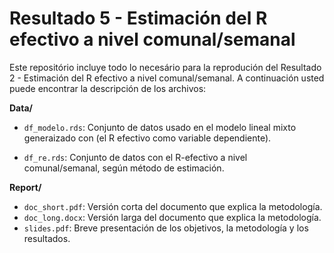 # Resultado 5 - Estimación del R efectivo a nivel comunal/semanal

Este repositório incluye todo lo necesário para la reprodución del Resultado 2 - 
Estimación del R efectivo a nivel comunal/semanal. A continuación usted puede 
encontrar la descripción de los archivos:

**Data/**

- `df_modelo.rds`: Conjunto de datos usado en el modelo lineal mixto 
generaizado con (el R efectivo como variable dependiente).

- `df_re.rds`: Conjunto de datos con el R-efectivo a nivel 
comunal/semanal, según método de estimación.

**Report/**

- `doc_short.pdf`: Versión corta del documento que explica la metodología.
- `doc_long.docx`: Versión larga del documento que explica la metodología.
- `slides.pdf`: Breve presentación de los objetivos, la metodología y 
los resultados.
